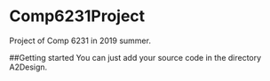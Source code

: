 # Comp6231Project
Project of Comp 6231 in 2019 summer.

##Getting started
You can just add your source code in the directory A2Design.